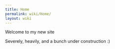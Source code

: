 ```yaml
---
title: Home
permalink: wiki/Home/
layout: wiki
---
```


Welcome to my new site

Severely, heavily, and a bunch under construction :)

